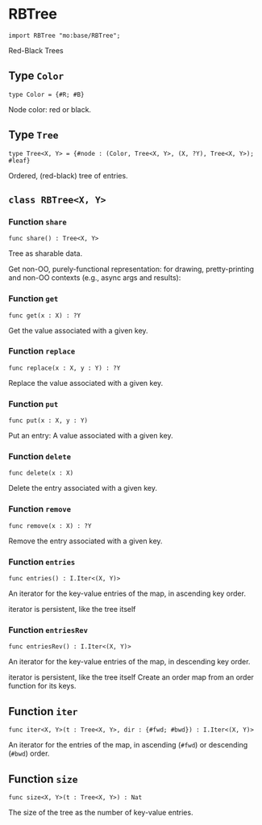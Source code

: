 # RBTree

```motoko name=import
import RBTree "mo:base/RBTree";
```

Red-Black Trees

## Type `Color`
```motoko no-repl
type Color = {#R; #B}
```

Node color: red or black.

## Type `Tree`
```motoko no-repl
type Tree<X, Y> = {#node : (Color, Tree<X, Y>, (X, ?Y), Tree<X, Y>); #leaf}
```

Ordered, (red-black) tree of entries.

## `class RBTree<X, Y>`


### Function `share`
```motoko no-repl
func share() : Tree<X, Y>
```

Tree as sharable data.

Get non-OO, purely-functional representation:
for drawing, pretty-printing and non-OO contexts
(e.g., async args and results):


### Function `get`
```motoko no-repl
func get(x : X) : ?Y
```

Get the value associated with a given key.


### Function `replace`
```motoko no-repl
func replace(x : X, y : Y) : ?Y
```

Replace the value associated with a given key.


### Function `put`
```motoko no-repl
func put(x : X, y : Y)
```

Put an entry: A value associated with a given key.


### Function `delete`
```motoko no-repl
func delete(x : X)
```

Delete the entry associated with a given key.


### Function `remove`
```motoko no-repl
func remove(x : X) : ?Y
```

Remove the entry associated with a given key.


### Function `entries`
```motoko no-repl
func entries() : I.Iter<(X, Y)>
```

An iterator for the key-value entries of the map, in ascending key order.

iterator is persistent, like the tree itself


### Function `entriesRev`
```motoko no-repl
func entriesRev() : I.Iter<(X, Y)>
```

An iterator for the key-value entries of the map, in descending key order.

iterator is persistent, like the tree itself
Create an order map from an order function for its keys.

## Function `iter`
```motoko no-repl
func iter<X, Y>(t : Tree<X, Y>, dir : {#fwd; #bwd}) : I.Iter<(X, Y)>
```

An iterator for the entries of the map, in ascending (`#fwd`) or descending (`#bwd`) order.

## Function `size`
```motoko no-repl
func size<X, Y>(t : Tree<X, Y>) : Nat
```

The size of the tree as the number of key-value entries.

